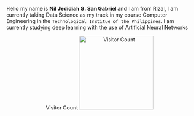 Hello my name is **Nil Jedidiah G. San Gabriel** and I am from Rizal, I am currently taking Data Science as my track in my course Computer Engineering in the `Technological Institue of the Philippines`. I am currently studying deep learning with the use of Artificial Neural Networks
<p align="center">
    Visitor Count
    <img width="200" src="https://profile-counter.glitch.me/{HuuuWasabe}/count.svg" alt="Visitor Count">
</p>
